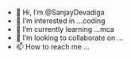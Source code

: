 - 👋 Hi, I’m @SanjayDevadiga
- 👀 I’m interested in ...coding
- 🌱 I’m currently learning ...mca
- 💞️ I’m looking to collaborate on ...
- 📫 How to reach me ...

<!---
SanjayDevadiga/SanjayDevadiga is a ✨ special ✨ repository because its `README.md` (this file) appears on your GitHub profile.
You can click the Preview link to take a look at your changes.
--->
